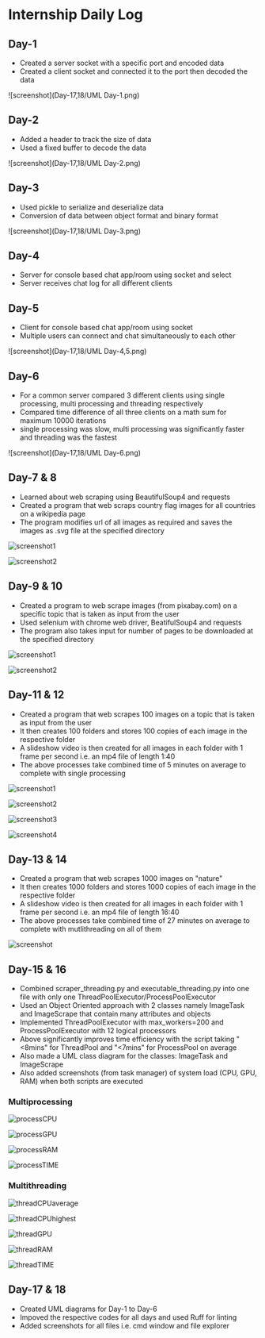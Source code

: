 
# Internship Daily Log

## Day-1

- Created a server socket with a specific port and encoded data
- Created a client socket and connected it to the port then decoded the data

![screenshot](Day-17,18/UML Day-1.png)

## Day-2

- Added a header to track the size of data
- Used a fixed buffer to decode the data

![screenshot](Day-17,18/UML Day-2.png)

## Day-3

- Used pickle to serialize and deserialize data
- Conversion of data between object format and binary format

![screenshot](Day-17,18/UML Day-3.png)

## Day-4

- Server for console based chat app/room using socket and select
- Server receives chat log for all different clients

## Day-5

- Client for console based chat app/room using socket
- Multiple users can connect and chat simultaneously to each other

![screenshot](Day-17,18/UML Day-4,5.png)

## Day-6

- For a common server compared 3 different clients using single processing, multi processing and threading respectively
- Compared time difference of all three clients on a math sum for maximum 10000 iterations
- single processing was slow, multi processing was significantly faster and threading was the fastest

![screenshot](Day-17,18/UML Day-6.png)

## Day-7 & 8

- Learned about web scraping using BeautifulSoup4 and requests
- Created a program that web scraps country flag images for all countries on a wikipedia page
- The program modifies url of all images as required and saves the images as .svg file at the specified directory

![screenshot1](Day-7,8/Screenshots/screenshot1.png)

![screenshot2](Day-7,8/Screenshots/screenshot2.png)

## Day-9 & 10

- Created a program to web scrape images (from pixabay.com) on a specific topic that is taken as input from the user
- Used selenium with chrome web driver, BeatifulSoup4 and requests
- The program also takes input for number of pages to be downloaded at the specified directory

![screenshot1](Day-9,10/Screenshots/screenshot1.png)

![screenshot2](Day-9,10/Screenshots/screenshot2.png)

## Day-11 & 12

- Created a program that web scrapes 100 images on a topic that is taken as input from the user
- It then creates 100 folders and stores 100 copies of each image in the respective folder
- A slideshow video is then created for all images in each folder with 1 frame per second i.e. an mp4 file of length 1:40
- The above processes take combined time of 5 minutes on average to complete with single processing

![screenshot1](Day-11,12/Screenshots/screenshot1.png)

![screenshot2](Day-11,12/Screenshots/screenshot2.png)

![screenshot3](Day-11,12/Screenshots/screenshot3.png)

![screenshot4](Day-11,12/Screenshots/screenshot4.png)

## Day-13 & 14

- Created a program that web scrapes 1000 images on "nature"
- It then creates 1000 folders and stores 1000 copies of each image in the respective folder
- A slideshow video is then created for all images in each folder with 1 frame per second i.e. an mp4 file of length 16:40 
- The above processes take combined time of 27 minutes on average to complete with mutlithreading on all of them

![screenshot](Day-13,14/screenshot.png)

## Day-15 & 16

- Combined scraper_threading.py and executable_threading.py into one file with only one ThreadPoolExecutor/ProcessPoolExecutor
- Used an Object Oriented approach with 2 classes namely ImageTask and ImageScrape that contain many attributes and objects 
- Implemented ThreadPoolExecutor with max_workers=200 and ProcessPoolExecutor with 12 logical processors 
- Above significantly improves time efficiency with the script taking "<8mins" for ThreadPool and "<7mins" for ProcessPool on average
- Also made a UML class diagram for the classes: ImageTask and ImageScrape
- Also added screenshots (from task manager) of system load (CPU, GPU, RAM) when both scripts are executed

### Multiprocessing

![processCPU](Day-15,16/Screenshots/processCPU.png)

![processGPU](Day-15,16/Screenshots/processGPU.png)

![processRAM](Day-15,16/Screenshots/processRAM.png)

![processTIME](Day-15,16/Screenshots/processTIME.png)

### Multithreading

![threadCPUaverage](Day-15,16/Screenshots/threadCPUaverage.png)

![threadCPUhighest](Day-15,16/Screenshots/threadCPUhighest.png)

![threadGPU](Day-15,16/Screenshots/threadGPU.png)

![threadRAM](Day-15,16/Screenshots/threadRAM.png)

![threadTIME](Day-15,16/Screenshots/threadTIME.png)

## Day-17 & 18

- Created UML diagrams for Day-1 to Day-6
- Impoved the respective codes for all days and used Ruff for linting
- Added screenshots for all files i.e. cmd window and file explorer 